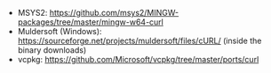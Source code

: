 - MSYS2: https://github.com/msys2/MINGW-packages/tree/master/mingw-w64-curl
- Muldersoft (Windows): https://sourceforge.net/projects/muldersoft/files/cURL/ (inside the binary downloads)
- vcpkg: https://github.com/Microsoft/vcpkg/tree/master/ports/curl
